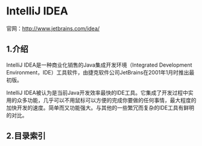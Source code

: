 # IntelliJ IDEA

官网：http://www.jetbrains.com/idea/

## 1.介绍

IntelliJ IDEA是一种商业化销售的Java集成开发环境（Integrated Development Environment，IDE）工具软件，由捷克软件公司JetBrains在2001年1月时推出最初版。

IntelliJ IDEA被认为是当前Java开发效率最快的IDE工具。它集成了开发过程中实用的众多功能，几乎可以不用鼠标可以方便的完成你要做的任何事情，最大程度的加快开发的速度。简单而又功能强大。与其他的一些繁冗而复杂的IDE工具有鲜明的对比。

## 2.目录索引
